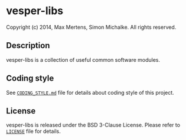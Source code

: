 
# vesper-libs

Copyright (c) 2014, Max Mertens, Simon Michalke.
All rights reserved.

## Description

vesper-libs is a collection of useful common software modules.

## Coding style

See [`CODING_STYLE.md`](CODING_STYLE.md) file for details about coding style of this project.

## License

vesper-libs is released under the BSD 3-Clause License.
Please refer to [`LICENSE`](LICENSE) file for details.
